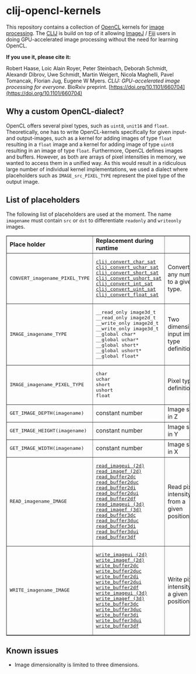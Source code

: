 # clij-opencl-kernels

This repository contains a collection of [OpenCL](https://www.khronos.org/opencl/) kernels for [image 
processing](https://github.com/clij/clij-opencl-kernels/tree/development/src/main/java/net/haesleinhuepf/clij/kernels). 
The [CLIJ](https://clij.github.io) is build on top of it allowing
[ImageJ](https://imagej.nih.gov/ij/) / [Fiji](https://fiji.sc) users in doing
GPU-accelerated image processing without the need for learning OpenCL.

**If you use it, please cite it:**

Robert Haase, Loic Alain Royer, Peter Steinbach, Deborah Schmidt, 
Alexandr Dibrov, Uwe Schmidt, Martin Weigert, Nicola Maghelli, Pavel Tomancak, 
Florian Jug, Eugene W Myers. 
*CLIJ: GPU-accelerated image processing for everyone*. BioRxiv preprint. [https://doi.org/10.1101/660704](https://doi.org/10.1101/660704)

## Why a custom OpenCL-dialect?

OpenCL offers several pixel types, such as `uint8`, `unit16` and `float`. 
Theoretically, one has to write OpenCL-kernels specifically for given input- and output-images, such as a kernel for 
adding images of type `float` resulting in a `float` image and a kernel for adding image of type `uint8` resulting in 
an image of type `float`. Furthermore, OpenCL defines images and buffers. However, as both are arrays of pixel 
intensities in memory, we wanted to access them in a unified way. As this would result in a ridiculous large number of individual kernel implementations, we used
a dialect where placeholders such as `IMAGE_src_PIXEL_TYPE` represent the pixel type of the output image.

## List of placeholders
The following list of placeholders are used at the moment. The name `imagename` must contain `src` or `dst` to differentiate `readonly` and `writeonly` images.
<table border="1">

<tr>
<td><b>Place holder</b></td>
<td><b>Replacement during runtime</b></td>
</tr>

<tr>
<td><pre>CONVERT_imagename_PIXEL_TYPE</pre></td>
<td><pre>
<a href="https://github.com/clij/clij-clearcl/blob/master/src/main/java/net/haesleinhuepf/clij/clearcl/ocllib/preamble/preamble.cl#L303">clij_convert_char_sat</a>
<a href="https://github.com/clij/clij-clearcl/blob/master/src/main/java/net/haesleinhuepf/clij/clearcl/ocllib/preamble/preamble.cl#L292">clij_convert_uchar_sat</a>
<a href="https://github.com/clij/clij-clearcl/blob/master/src/main/java/net/haesleinhuepf/clij/clearcl/ocllib/preamble/preamble.cl#L325">clij_convert_short_sat</a>
<a href="https://github.com/clij/clij-clearcl/blob/master/src/main/java/net/haesleinhuepf/clij/clearcl/ocllib/preamble/preamble.cl#L314">clij_convert_ushort_sat</a>
<a href="https://github.com/clij/clij-clearcl/blob/master/src/main/java/net/haesleinhuepf/clij/clearcl/ocllib/preamble/preamble.cl#L345">clij_convert_int_sat</a>
<a href="https://github.com/clij/clij-clearcl/blob/master/src/main/java/net/haesleinhuepf/clij/clearcl/ocllib/preamble/preamble.cl#L335">clij_convert_uint_sat</a>
<a href="https://github.com/clij/clij-clearcl/blob/master/src/main/java/net/haesleinhuepf/clij/clearcl/ocllib/preamble/preamble.cl#L355">clij_convert_float_sat</a>
</pre>
</td>
<td>Convert any number to a given type.</td>
</tr>
<tr>
<td><pre>IMAGE_imagename_TYPE</pre></td>
<td><pre>
__read_only image3d_t
__read_only image2d_t
__write_only image2d_t
__write_only image3d_t
__global char*
__global uchar*
__global short*
__global ushort*
__global float*
</pre></td>
<td>Two dimensional input image type definition. </td>
</tr>
<tr>
<td><pre>IMAGE_imagename_PIXEL_TYPE</pre></td>
<td><pre>
char
uchar
short
ushort
float
</pre></td>
<td>Pixel type definition</td>
</tr>
<tr>
<td><pre>GET_IMAGE_DEPTH(imagename)</pre></td>
<td>constant number</td>
<td>Image size in Z</td>
</tr>
<tr>
<td><pre>GET_IMAGE_HEIGHT(imagename)</pre></td>
<td>constant number</td>
<td>Image size in Y</td>
</tr>
<tr>
<td><pre>GET_IMAGE_WIDTH(imagename)</pre></td>
<td>constant number</td>
<td>Image size in X</td>
</tr>
<tr>
<td><pre>READ_imagename_IMAGE</pre></td>
<td><pre>
<a href="https://www.khronos.org/registry/OpenCL/sdk/1.2/docs/man/xhtml/read_imagei2d.html">read_imageui (2d)</a>
<a href="https://www.khronos.org/registry/OpenCL/sdk/1.2/docs/man/xhtml/read_imagef2d.html">read_imagef (2d)</a>
<a href="https://github.com/clij/clij-clearcl/blob/master/src/main/java/net/haesleinhuepf/clij/clearcl/ocllib/preamble/preamble.cl#L167">read_buffer2dc</a>
<a href="https://github.com/clij/clij-clearcl/blob/master/src/main/java/net/haesleinhuepf/clij/clearcl/ocllib/preamble/preamble.cl#L383">read_buffer2duc</a>
<a href="https://github.com/clij/clij-clearcl/blob/master/src/main/java/net/haesleinhuepf/clij/clearcl/ocllib/preamble/preamble.cl#L199">read_buffer2di</a>
<a href="https://github.com/clij/clij-clearcl/blob/master/src/main/java/net/haesleinhuepf/clij/clearcl/ocllib/preamble/preamble.cl#L215">read_buffer2dui</a>
<a href="https://github.com/clij/clij-clearcl/blob/master/src/main/java/net/haesleinhuepf/clij/clearcl/ocllib/preamble/preamble.cl#L231">read_buffer2df</a>
<a href="https://www.khronos.org/registry/OpenCL/sdk/1.2/docs/man/xhtml/read_imagei3d.html">read_imageui (3d)</a>
<a href="https://www.khronos.org/registry/OpenCL/sdk/1.2/docs/man/xhtml/read_imagef3d.html">read_imagef (3d)</a>
<a href="https://github.com/clij/clij-clearcl/blob/master/src/main/java/net/haesleinhuepf/clij/clearcl/ocllib/preamble/preamble.cl#L32">read_buffer3dc</a>
<a href="https://github.com/clij/clij-clearcl/blob/master/src/main/java/net/haesleinhuepf/clij/clearcl/ocllib/preamble/preamble.cl#L50">read_buffer3duc</a>
<a href="https://github.com/clij/clij-clearcl/blob/master/src/main/java/net/haesleinhuepf/clij/clearcl/ocllib/preamble/preamble.cl#L68">read_buffer3di</a>
<a href="https://github.com/clij/clij-clearcl/blob/master/src/main/java/net/haesleinhuepf/clij/clearcl/ocllib/preamble/preamble.cl#L86">read_buffer3dui</a>
<a href="https://github.com/clij/clij-clearcl/blob/master/src/main/java/net/haesleinhuepf/clij/clearcl/ocllib/preamble/preamble.cl#L104">read_buffer3df</a>
</pre></td>
<td>Read pixel intensity from a given position</td>
</tr>
<tr>
<td><pre>WRITE_imagename_IMAGE</pre></td>
<td><pre>
<a href="https://www.khronos.org/registry/OpenCL/sdk/1.2/docs/man/xhtml/write_image2d.html">write_imageui (2d)</a>
<a href="https://www.khronos.org/registry/OpenCL/sdk/1.2/docs/man/xhtml/write_image2d.html">write_imagef (2d)</a>
<a href="https://github.com/clij/clij-clearcl/blob/master/src/main/java/net/haesleinhuepf/clij/clearcl/ocllib/preamble/preamble.cl#L247">write_buffer2dc</a>
<a href="https://github.com/clij/clij-clearcl/blob/master/src/main/java/net/haesleinhuepf/clij/clearcl/ocllib/preamble/preamble.cl#L256">write_buffer2duc</a>
<a href="https://github.com/clij/clij-clearcl/blob/master/src/main/java/net/haesleinhuepf/clij/clearcl/ocllib/preamble/preamble.cl#L265">write_buffer2di</a>
<a href="https://github.com/clij/clij-clearcl/blob/master/src/main/java/net/haesleinhuepf/clij/clearcl/ocllib/preamble/preamble.cl#L274">write_buffer2dui</a>
<a href="https://github.com/clij/clij-clearcl/blob/master/src/main/java/net/haesleinhuepf/clij/clearcl/ocllib/preamble/preamble.cl#L283">write_buffer2df</a>
<a href="https://www.khronos.org/registry/OpenCL/sdk/1.2/docs/man/xhtml/write_image3d.html">write_imageui (3d)</a>
<a href="https://www.khronos.org/registry/OpenCL/sdk/1.2/docs/man/xhtml/write_image3d.html">write_imagef (3d)</a>
<a href="https://github.com/clij/clij-clearcl/blob/master/src/main/java/net/haesleinhuepf/clij/clearcl/ocllib/preamble/preamble.cl#L122">write_buffer3dc</a>
<a href="https://github.com/clij/clij-clearcl/blob/master/src/main/java/net/haesleinhuepf/clij/clearcl/ocllib/preamble/preamble.cl#L131">write_buffer3duc</a>
<a href="https://github.com/clij/clij-clearcl/blob/master/src/main/java/net/haesleinhuepf/clij/clearcl/ocllib/preamble/preamble.cl#L140">write_buffer3di</a>
<a href="https://github.com/clij/clij-clearcl/blob/master/src/main/java/net/haesleinhuepf/clij/clearcl/ocllib/preamble/preamble.cl#L149">write_buffer3dui</a>
<a href="https://github.com/clij/clij-clearcl/blob/master/src/main/java/net/haesleinhuepf/clij/clearcl/ocllib/preamble/preamble.cl#L158">write_buffer3df</a>
</pre></td>
<td>Write pixel intensity to a given position</td>
</tr>

</table>

## Known issues
* Image dimensionality is limited to three dimensions.

